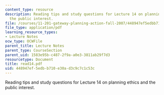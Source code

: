 ```yaml
---
content_type: resource
description: Reading tips and study questions for Lecture 14 on planning ethics and
  the public interest.
file: /courses/11-201-gateway-planning-action-fall-2007/448947ef5edbb710e30ad3c9c7c1c53c_read14.pdf
file_type: application/pdf
learning_resource_types:
- Lecture Notes
ocw_type: OCWFile
parent_title: Lecture Notes
parent_type: CourseSection
parent_uid: 1583e95b-c487-2f9a-a0e3-3811ab29f7d3
resourcetype: Document
title: read14.pdf
uid: 448947ef-5edb-b710-e30a-d3c9c7c1c53c
---
```

Reading tips and study questions for Lecture 14 on planning ethics and the public interest.

